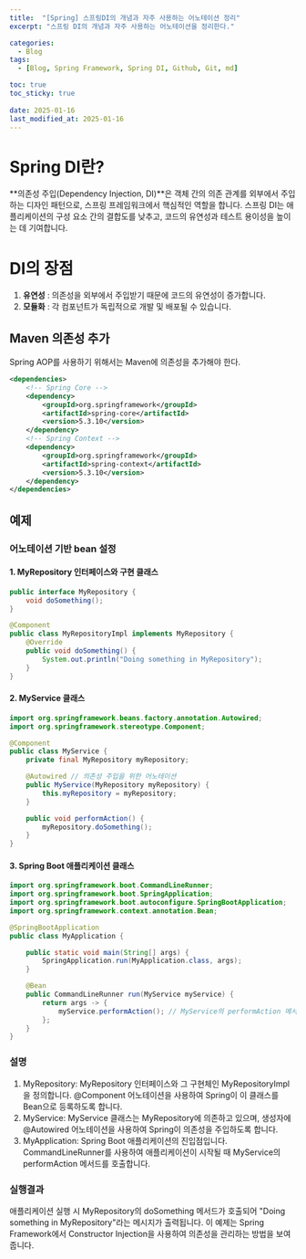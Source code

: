 ```yaml
---
title:  "[Spring] 스프링DI의 개념과 자주 사용하는 어노테이션 정리"
excerpt: "스프링 DI의 개념과 자주 사용하는 어노테이션을 정리한다."

categories:
  - Blog
tags:
  - [Blog, Spring Framework, Spring DI, Github, Git, md]

toc: true
toc_sticky: true
 
date: 2025-01-16
last_modified_at: 2025-01-16
---
```

# Spring DI란?
**의존성 주입(Dependency Injection, DI)**은 객체 간의 의존 관계를 외부에서 주입하는 디자인 패턴으로, 스프링 프레임워크에서 핵심적인 역할을 합니다.
스프링 DI는 애플리케이션의 구성 요소 간의 결합도를 낮추고, 코드의 유연성과 테스트 용이성을 높이는 데 기여합니다.

# DI의 장점
1. **유연성** : 의존성을 외부에서 주입받기 때문에 코드의 유연성이 증가합니다.
2. **모듈화** : 각 컴포넌트가 독립적으로 개발 및 배포될 수 있습니다.

## Maven 의존성 추가
Spring AOP를 사용하기 위해서는 Maven에 의존성을 추가해야 한다.
```xml
<dependencies>
    <!-- Spring Core -->
    <dependency>
        <groupId>org.springframework</groupId>
        <artifactId>spring-core</artifactId>
        <version>5.3.10</version>
    </dependency>
    <!-- Spring Context -->
    <dependency>
        <groupId>org.springframework</groupId>
        <artifactId>spring-context</artifactId>
        <version>5.3.10</version>
    </dependency>
</dependencies>
```


## 예제
### 어노테이션 기반 bean 설정

#### 1. MyRepository 인터페이스와 구현 클래스
```java
public interface MyRepository {
    void doSomething();
}

@Component
public class MyRepositoryImpl implements MyRepository {
    @Override
    public void doSomething() {
        System.out.println("Doing something in MyRepository");
    }
}
```

#### 2. MyService 클래스
```java
import org.springframework.beans.factory.annotation.Autowired;
import org.springframework.stereotype.Component;

@Component
public class MyService {
    private final MyRepository myRepository;

    @Autowired // 의존성 주입을 위한 어노테이션
    public MyService(MyRepository myRepository) {
        this.myRepository = myRepository;
    }

    public void performAction() {
        myRepository.doSomething();
    }
}
```

#### 3. Spring Boot 애플리케이션 클래스
```java
import org.springframework.boot.CommandLineRunner;
import org.springframework.boot.SpringApplication;
import org.springframework.boot.autoconfigure.SpringBootApplication;
import org.springframework.context.annotation.Bean;

@SpringBootApplication
public class MyApplication {

    public static void main(String[] args) {
        SpringApplication.run(MyApplication.class, args);
    }

    @Bean
    public CommandLineRunner run(MyService myService) {
        return args -> {
            myService.performAction(); // MyService의 performAction 메서드 호출
        };
    }
}
```

### 설명
1. MyRepository: MyRepository 인터페이스와 그 구현체인 MyRepositoryImpl을 정의합니다. @Component 어노테이션을 사용하여 Spring이 이 클래스를 Bean으로 등록하도록 합니다.
2. MyService: MyService 클래스는 MyRepository에 의존하고 있으며, 생성자에 @Autowired 어노테이션을 사용하여 Spring이 의존성을 주입하도록 합니다.
3. MyApplication: Spring Boot 애플리케이션의 진입점입니다. CommandLineRunner를 사용하여 애플리케이션이 시작될 때 MyService의 performAction 메서드를 호출합니다.

### 실행결과
애플리케이션 실행 시 MyRepository의 doSomething 메서드가 호출되어 "Doing something in MyRepository"라는 메시지가 출력됩니다.
이 예제는 Spring Framework에서 Constructor Injection을 사용하여 의존성을 관리하는 방법을 보여줍니다.
